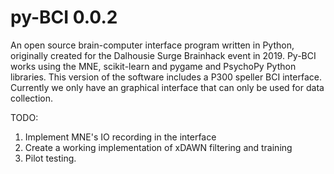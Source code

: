 # py-BCI 0.0.2

An open source brain-computer interface program written in Python, 
originally created for the Dalhousie Surge Brainhack event in 2019. 
Py-BCI works using the MNE, scikit-learn and pygame and PsychoPy 
Python libraries. This version of the software includes a P300 speller 
BCI interface. Currently we only have an graphical interface that can 
only be used for data collection.

TODO:

1. Implement MNE's IO recording in the interface
2. Create a working implementation of xDAWN filtering and training
3. Pilot testing.